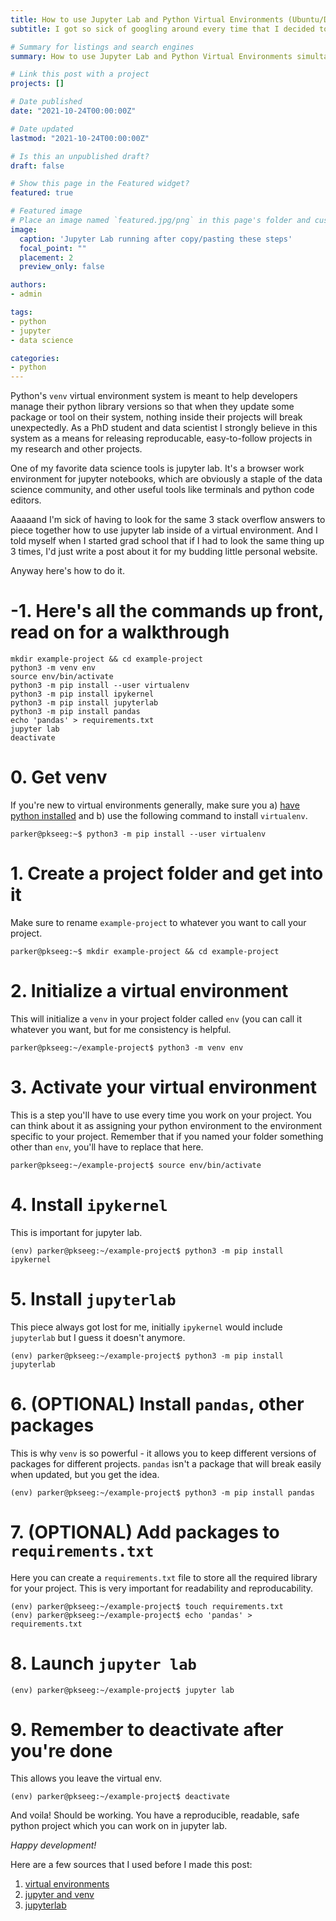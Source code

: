 ```yaml
---
title: How to use Jupyter Lab and Python Virtual Environments (Ubuntu/Debian)
subtitle: I got so sick of googling around every time that I decided to just post it here

# Summary for listings and search engines
summary: How to use Jupyter Lab and Python Virtual Environments simultaneously in an Ubuntu/Debian system for better python package management, better data science project management, and general project reproducibility.

# Link this post with a project
projects: []

# Date published
date: "2021-10-24T00:00:00Z"

# Date updated
lastmod: "2021-10-24T00:00:00Z"

# Is this an unpublished draft?
draft: false

# Show this page in the Featured widget?
featured: true

# Featured image
# Place an image named `featured.jpg/png` in this page's folder and customize its options here.
image:
  caption: 'Jupyter Lab running after copy/pasting these steps'
  focal_point: ""
  placement: 2
  preview_only: false

authors:
- admin

tags:
- python
- jupyter
- data science

categories:
- python
---
```


Python's `venv` virtual environment system is meant to help developers manage their python library versions so that when they update 
some package or tool on their system, nothing inside their projects will break unexpectedly. As a PhD student and data scientist 
I strongly believe in this system as a means for releasing reproducable, easy-to-follow projects in my research and other projects.

One of my favorite data science tools is jupyter lab. It's a browser work environment for jupyter notebooks, which are obviously a 
staple of the data science community, and other useful tools like terminals and python code editors. 

Aaaaand I'm sick of having to look for the same 3 stack overflow answers to piece together how to use jupyter lab inside of a 
virtual environment. And I told myself when I started grad school that if I had to look the same thing up 3 times, I'd just write a post 
about it for my budding little personal website.

Anyway here's how to do it.

# **-1. Here's all the commands up front, read on for a walkthrough**

```console
mkdir example-project && cd example-project
python3 -m venv env
source env/bin/activate
python3 -m pip install --user virtualenv
python3 -m pip install ipykernel
python3 -m pip install jupyterlab
python3 -m pip install pandas
echo 'pandas' > requirements.txt
jupyter lab
deactivate
```


# **0. Get venv**

If you're new to virtual environments generally, make sure you a) 
[have python installed](https://linuxhint.com/install-python-debian-10/) and b) use the following command to install `virtualenv`.

```console
parker@pkseeg:~$ python3 -m pip install --user virtualenv
```

# **1. Create a project folder and get into it**

Make sure to rename `example-project` to whatever you want to call your project.

```console
parker@pkseeg:~$ mkdir example-project && cd example-project
```

# **2. Initialize a virtual environment**

This will initialize a `venv` in your project folder called `env` (you can call it whatever you want, but for me consistency 
is helpful.

```console
parker@pkseeg:~/example-project$ python3 -m venv env
```

# **3. Activate your virtual environment**

This is a step you'll have to use every time you work on your project. You can think about it as assigning your python 
environment to the environment specific to your project. Remember that if you named your folder something other than 
`env`, you'll have to replace that here.

```console
parker@pkseeg:~/example-project$ source env/bin/activate
```

# **4. Install `ipykernel`**

This is important for jupyter lab.

```console
(env) parker@pkseeg:~/example-project$ python3 -m pip install ipykernel
```

# **5. Install `jupyterlab`**

This piece always got lost for me, initially `ipykernel` would include `jupyterlab` but I guess it doesn't anymore.

```console
(env) parker@pkseeg:~/example-project$ python3 -m pip install jupyterlab
```

# **6. (OPTIONAL) Install `pandas`, other packages**

This is why `venv` is so powerful - it allows you to keep different versions of packages for different projects. 
`pandas` isn't a package that will break easily when updated, but you get the idea.

```console
(env) parker@pkseeg:~/example-project$ python3 -m pip install pandas
```

# **7. (OPTIONAL) Add packages to `requirements.txt`**

Here you can create a `requirements.txt` file to store all the required library for your project. This is very 
important for readability and reproducability.

```console
(env) parker@pkseeg:~/example-project$ touch requirements.txt
(env) parker@pkseeg:~/example-project$ echo 'pandas' > requirements.txt
```

# **8. Launch `jupyter lab`**

```console
(env) parker@pkseeg:~/example-project$ jupyter lab
```

# **9. Remember to deactivate after you're done**

This allows you leave the virtual env.

```console
(env) parker@pkseeg:~/example-project$ deactivate
```

And voila! Should be working. You have a reproducible, readable, safe python project which you can work on in jupyter lab.

*Happy development!*

Here are a few sources that I used before I made this post:
1. [virtual environments](https://packaging.python.org/guides/installing-using-pip-and-virtual-environments/)
2. [jupyter and venv](https://veekaybee.github.io/2020/02/18/running-jupyter-in-venv/)
3. [jupyterlab](https://stackoverflow.com/questions/57677481/jupyter-command-jupyter-lab-not-found)
